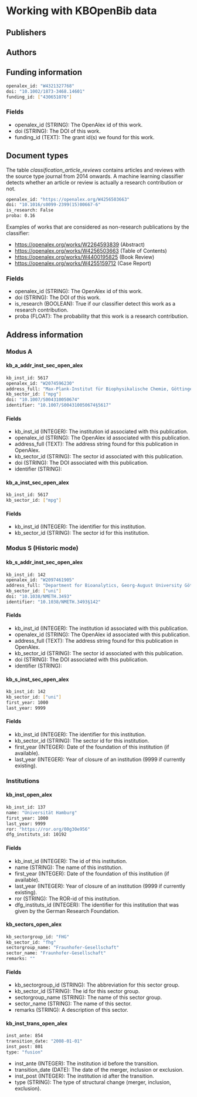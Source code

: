 # Working with KBOpenBib data

## Publishers

## Authors

## Funding information

```bash
openalex_id: "W4321327768"
doi: "10.1002/1873-3468.14601"
funding_id: ["430651076"]
```

### Fields

- openalex_id (STRING): The OpenAlex id of this work.
- doi (STRING): The DOI of this work.
- funding_id (TEXT): The grant id(s) we found for this work. 

## Document types
The table <i>classification_article_reviews</i> contains articles
and reviews with the source type journal from 2014 onwards.
A machine learning classifier detects whether an article or review
is actually a research contribution or not.

```bash
openalex_id: "https://openalex.org/W4256503663"
doi: "10.1016/s0099-2399(15)00667-6"
is_research: False
proba: 0.16
```

Examples of works that are considered as non-research publications by the classifier:
- https://openalex.org/works/W2264593839 (Abstract)
- https://openalex.org/works/W4256503663 (Table of Contents)
- https://openalex.org/works/W4400195825 (Book Review)
- https://openalex.org/works/W4255159712 (Case Report)

### Fields

- openalex_id (STRING): The OpenAlex id of this work.
- doi (STRING): The DOI of this work.
- is_research (BOOLEAN): True if our classifier detect this work as a research contribution.
- proba (FLOAT): The probability that this work is a research contribution.

## Address information

### Modus A

#### kb_a_addr_inst_sec_open_alex

```bash
kb_inst_id: 5617
openalex_id: "W2074596230"
address_full: "Max-Plank-Institut für Biophysikalische Chemie, Göttingen, Germany, DE"
kb_sector_id: ["mpg"]
doi: "10.1007/S004310050674"
identifier: "10.1007/S004310050674§5617"
```

#### Fields 

- kb_inst_id (INTEGER): The institution id associated with this publication.
- openalex_id (STRING): The OpenAlex id associated with this publication.
- address_full (TEXT): The address string found for this publication in OpenAlex.
- kb_sector_id (STRING): The sector id associated with this publication.
- doi (STRING): The DOI associated with this publication.
- identifier (STRING): 

#### kb_a_inst_sec_open_alex

```bash
kb_inst_id: 5617
kb_sector_id: ["mpg"]
```

#### Fields

- kb_inst_id (INTEGER): The identifier for this institution.
- kb_sector_id (STRING): The sector id for this institution.

### Modus S (Historic mode)

#### kb_s_addr_inst_sec_open_alex

```bash
kb_inst_id: 142
openalex_id: "W2097461905"
address_full: "Department for Bioanalytics, Georg-August University Göttingen, Göttingen, Germany."
kb_sector_id: ["uni"]
doi: "10.1038/NMETH.3493"
identifier: "10.1038/NMETH.3493§142"
```

#### Fields 

- kb_inst_id (INTEGER): The institution id associated with this publication.
- openalex_id (STRING): The OpenAlex id associated with this publication.
- address_full (TEXT): The address string found for this publication in OpenAlex.
- kb_sector_id (STRING): The sector id associated with this publication.
- doi (STRING): The DOI associated with this publication.
- identifier (STRING):  

#### kb_s_inst_sec_open_alex

```bash
kb_inst_id: 142
kb_sector_id: ["uni"]
first_year: 1000
last_year: 9999
```

#### Fields 

- kb_inst_id (INTEGER): The identifier for this institution.
- kb_sector_id (STRING): The sector id for this institution. 
- first_year (INTEGER): Date of the foundation of this institution (if available).
- last_year (INTEGER): Year of closure of an institution (9999 if currently existing).

### Institutions

#### kb_inst_open_alex

```bash
kb_inst_id: 137
name: "Universität Hamburg"
first_year: 1000
last_year: 9999
ror: "https://ror.org/00g30e956"
dfg_instituts_id: 10192
```

#### Fields 

- kb_inst_id (INTEGER): The id of this institution.
- name (STRING): The name of this institution.
- first_year (INTEGER): Date of the foundation of this institution (if available).
- last_year (INTEGER): Year of closure of an institution (9999 if currently existing).
- ror (STRING): The ROR-id of this institution.
- dfg_instituts_id (INTEGER): The identifier for this institution that was given by the German Research Foundation.

#### kb_sectors_open_alex

```bash
kb_sectorgroup_id: "FHG"
kb_sector_id: "fhg"
sectorgroup_name: "Fraunhofer-Gesellschaft"
sector_name: "Fraunhofer-Gesellschaft"
remarks: ""
```

#### Fields 

- kb_sectorgroup_id (STRING): The abbreviation for this sector group.
- kb_sector_id (STRING): The id for this sector group.
- sectorgroup_name (STRING): The name of this sector group.
- sector_name (STRING): The name of this sector.
- remarks (STRING): A description of this sector.

####  kb_inst_trans_open_alex

```bash
inst_ante: 854
transition_date: "2008-01-01"
inst_post: 801
type: "fusion"
```

- inst_ante (INTEGER): The institution id before the transition.
- transition_date (DATE): The date of the merger, inclusion or exclusion.
- inst_post (INTEGER): The institution id after the transition. 
- type (STRING): The type of structural change (merger, inclusion, exclusion).

